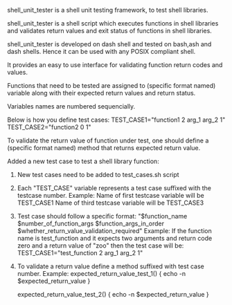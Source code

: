 
shell_unit_tester is a shell unit testing framework, to test shell libraries.

shell_unit_tester is a shell script which executes functions in shell libraries and validates return values and exit status of functions in shell libraries.

shell_unit_tester is developed on dash shell and tested on bash,ash and dash shells. Hence it can be used with any POSIX compliant shell.

It provides an easy to use interface for validating function return codes and values.

Functions that need to be tested are assigned to (specific format named) variable along with their expected return values and return status.

Variables names are numbered sequencially.

Below is how you define test cases:
TEST_CASE1="function1  2  arg_1 arg_2  1"
TEST_CASE2="function2  0 1"

To validate the return value of function under test, one should define a (specific format named) method that returns expected return value.


Added a new test case to test a shell library function:
1. New test cases need to be added to test_cases.sh script
2. Each "TEST_CASE" variable represents a test case suffixed with the testcase number.
   Example: Name of first testcase variable will be TEST_CASE1
            Name of third testcase variable will be TEST_CASE3
3. Test case should follow a specific format:
   "$function_name  $number_of_function_args  $function_args_in_order  $whether_return_value_validation_required"
   Example:
   	If the function name is test_function and it expects two arguments and return code zero and a return value of "zoo" then the test case will be:
	TEST_CASE1="test_function  2  arg_1 arg_2  1"

4. To validate a return value define a method suffixed with test case number.
   Example:
     expected_return_value_test_1() {
	echo -n $expected_return_value
     }

     expected_return_value_test_2() {
	echo -n $expected_return_value
     }

